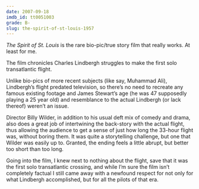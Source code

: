 ```yaml
---
date: 2007-09-18
imdb_id: tt0051003
grade: B-
slug: the-spirit-of-st-louis-1957
---
```


_The Spirit of St. Louis_ is the rare bio-pic/true story film that really works. At least for me.

The film chronicles Charles Lindbergh struggles to make the first solo transatlantic flight.

Unlike bio-pics of more recent subjects (like say, Muhammad Ali), Lindbergh’s flight predated television, so there’s no need to recreate any famous existing footage and James Stewart’s age (he was 47 supposedly playing a 25 year old) and resemblance to the actual Lindbergh (or lack thereof) weren’t an issue.

Director Billy Wilder, in addition to his usual deft mix of comedy and drama, also does a great job of intertwining the back-story with the actual flight, thus allowing the audience to get a sense of just how long the 33-hour flight was, without boring them. It was quite a storytelling challenge, but one that Wilder was easily up to. Granted, the ending feels a little abrupt, but better too short than too long.

Going into the film, I knew next to nothing about the flight, save that it was the first solo transatlantic crossing, and while I’m sure the film isn’t completely factual I still came away with a newfound respect for not only for what Lindbergh accomplished, but for all the pilots of that era.
